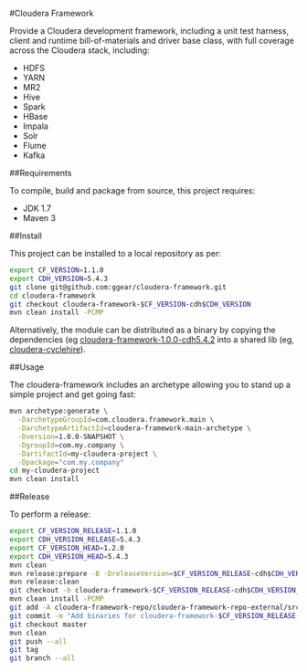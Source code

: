 #Cloudera Framework

Provide a Cloudera development framework, including a unit test harness, client and runtime bill-of-materials and driver base class, with full coverage across the Cloudera stack, including:

* HDFS
* YARN
* MR2
* Hive
* Spark
* HBase
* Impala
* Solr
* Flume
* Kafka

##Requirements

To compile, build and package from source, this project requires:

* JDK 1.7
* Maven 3

##Install

This project can be installed to a local repository as per:

```bash
export CF_VERSION=1.1.0
export CDH_VERSION=5.4.3
git clone git@github.com:ggear/cloudera-framework.git
cd cloudera-framework
git checkout cloudera-framework-$CF_VERSION-cdh$CDH_VERSION
mvn clean install -PCMP
```

Alternatively, the module can be distributed as a binary by copying the dependencies (eg [cloudera-framework-1.0.0-cdh5.4.2](https://github.com/ggear/cloudera-framework/tree/cloudera-framework-1.0.0-cdh5.4.2/cloudera-framework-repo/cloudera-framework-repo-external/src/main/repository) into a shared lib (eg, [cloudera-cyclehire](https://github.com/ggear/cloudera-cyclehire)).

##Usage

The cloudera-framework includes an archetype allowing you to stand up a simple project and get going fast:

```bash
mvn archetype:generate \
  -DarchetypeGroupId=com.cloudera.framework.main \
  -DarchetypeArtifactId=cloudera-framework-main-archetype \
  -Dversion=1.0.0-SNAPSHOT \
  -DgroupId=com.my.company \
  -DartifactId=my-cloudera-project \
  -Dpackage="com.my.company"
cd my-cloudera-project
mvn clean install
```

##Release

To perform a release:

```bash
export CF_VERSION_RELEASE=1.1.0
export CDH_VERSION_RELEASE=5.4.3
export CF_VERSION_HEAD=1.2.0
export CDH_VERSION_HEAD=5.4.3
mvn clean
mvn release:prepare -B -DreleaseVersion=$CF_VERSION_RELEASE-cdh$CDH_VERSION_RELEASE -DdevelopmentVersion=$CF_VERSION_HEAD-cdh$CDH_VERSION_HEAD-SNAPSHOT
mvn release:clean
git checkout -b cloudera-framework-$CF_VERSION_RELEASE-cdh$CDH_VERSION_RELEASE cloudera-framework-$CF_VERSION_RELEASE-cdh$CDH_VERSION_RELEASE
mvn clean install -PCMP
git add -A cloudera-framework-repo/cloudera-framework-repo-external/src/main/repository
git commit -m "Add binaries for cloudera-framework-$CF_VERSION_RELEASE-cdh$CDH_VERSION_RELEASE"
git checkout master
mvn clean
git push --all
git tag
git branch --all
```
